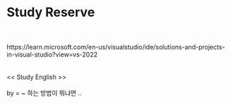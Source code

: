 # Study Reserve
<br>
<br>https://learn.microsoft.com/en-us/visualstudio/ide/solutions-and-projects-in-visual-studio?view=vs-2022
<br>
<br>
<br> << Study English >>
<br>
<br>by = ~ 하는 방법이 뭐냐면 ..
<br>
